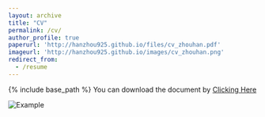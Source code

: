 ```yaml
---
layout: archive
title: "CV"
permalink: /cv/
author_profile: true
paperurl: 'http://hanzhou925.github.io/files/cv_zhouhan.pdf'
imageurl: 'http://hanzhou925.github.io/images/cv_zhouhan.png'
redirect_from:
  - /resume
---
```


{% include base_path %}
You can download the document by [Clicking Here](https://hanzhou925.github.io/files/cv_zhouhan.pdf)

![Example](http://hanzhou925.github.io/images/cv_zhouhan.png)
